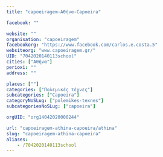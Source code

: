 ```yaml
---
title: "capoeiragem-Αθήνα-Capoeira"

facebook: ""

website: ""
organisation: "capoeiragem"
facebookorg: "https://www.facebook.com/carlos.e.costa.5"
websiteorg: "www.capoeiragem.gr/"
UID: "7042020140113school"
cities: ["Αθήνα"]
perioxi: ""
address: ""

places: [""]
categories: ["Πολεμικές τέχνες"]
subcategories: ["Capoeira"]
categoryNoSLug: ["polemikes-texnes"]
subcategoriesNoSLug: ["capoeira"]

orgUID: "org14042020000244"

url: "capoeiragem-athina-capoeira/athina"
slug: "capoeiragem-athina-capoeira"
aliases:
    - /7042020140113school
---
```





